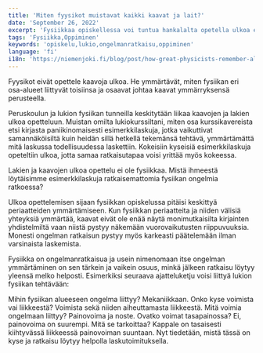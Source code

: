 ```yaml
---
title: 'Miten fyysikot muistavat kaikki kaavat ja lait?'
date: 'September 26, 2022'
excerpt: 'Fysiikkaa opiskellessa voi tuntua hankalalta opetella ulkoa edes muutamia kaavoja. Miten ihmeessä fyysikot oppivat ne?'
tags: 'Fysiikka,Oppiminen'
keywords: 'opiskelu,lukio,ongelmanratkaisu,oppiminen'
language: 'fi'
i18n: 'https://niemenjoki.fi/blog/post/how-great-physicists-remember-all-equations-formulas'
---
```


Fyysikot eivät opettele kaavoja ulkoa. He ymmärtävät, miten fysiikan eri osa-alueet liittyvät toisiinsa ja osaavat johtaa kaavat ymmärryksensä perusteella.

Peruskoulun ja lukion fysiikan tunneilla keskitytään liikaa kaavojen ja lakien ulkoa opetteluun. Muistan omilta lukiokurssiltani, miten osa kurssikavereista etsi kirjasta paniikinomaisesti esimerkkilaskuja, jotka vaikuttivat samannäköisiltä kuin heidän sillä hetkellä tekemänsä tehtävä, ymmärtämättä mitä laskussa todellisuudessa laskettiin. Kokeisiin kyseisiä esimerkkilaskuja opeteltiin ulkoa, jotta samaa ratkaisutapaa voisi yrittää myös kokeessa.

Lakien ja kaavojen ulkoa opettelu ei ole fysiikkaa. Mistä ihmeestä löytäisimme esimerkkilaskuja ratkaisemattomia fysiikan ongelmia ratkoessa?

Ulkoa opettelemisen sijaan fysiikkan opiskelussa pitäisi keskittyä periaatteiden ymmärtämiseen. Kun fysiikkan periaatteita ja niiden välisiä yhteyksiä ymmärtää, kaavat eivät ole enää näytä monimutkaisilta kirjainten yhdistelmiltä vaan niistä pystyy näkemään vuorovaikutusten riippuvuuksia. Monesti ongelman ratkaisun pystyy myös karkeasti päätelemään ilman varsinaista laskemista.

Fysiikka on ongelmanratkaisua ja usein nimenomaan itse ongelman ymmärtäminen on sen tärkein ja vaikein osuus, minkä jälkeen ratkaisu löytyy yleensä melko helposti. Esimerkiksi seuraava ajatteluketju voisi liittyä lukion fysiikan tehtävään:

Mihin fysiikan alueeseen ongelma liittyy? Mekaniikkaan. Onko kyse voimista vai liikkeestä? Voimista sekä niiden aiheuttamasta liikkeestä. Mitä voimia ongelmaan liittyy? Painovoima ja noste. Ovatko voimat tasapainossa? Ei, painovoima on suurempi. Mitä se tarkoittaa? Kappale on tasaisesti kiihtyvässä liikkeessä painovoiman suuntaan. Nyt tiedetään, mistä tässä on kyse ja ratkaisu löytyy helpolla laskutoimituksella.
